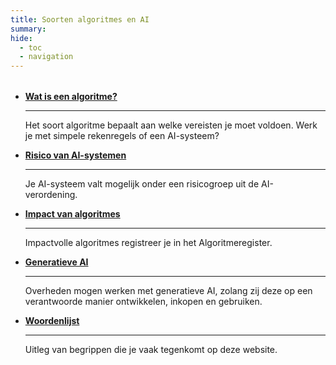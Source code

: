 ```yaml
---
title: Soorten algoritmes en AI
summary:
hide:
  - toc
  - navigation
---
```


<div style="margin-top:32px;" class="grid cards" markdown>


-   [__Wat is een algoritme?__](wat-is-een-algoritme.md)
    
    ---

    Het soort algoritme bepaalt aan welke vereisten je moet voldoen. Werk je met simpele rekenregels of een AI-systeem?

-   [__Risico van AI-systemen__](risico-van-ai-systemen.md)

    ---

    Je AI-systeem valt mogelijk onder een risicogroep uit de AI-verordening.

-   [__Impact van algoritmes__](impact-van-algoritmes.md)

    ---

    Impactvolle algoritmes registreer je in het Algoritmeregister.

-   [__Generatieve AI__](generatieve-ai.md)
    
    ---

    Overheden mogen werken met generatieve AI, zolang zij deze op een verantwoorde manier ontwikkelen, inkopen en gebruiken.

-   [__Woordenlijst__](definities.md)

    ---

    Uitleg van begrippen die je vaak tegenkomt op deze website.

</div>
